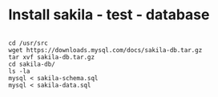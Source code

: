 # Install sakila - test - database 

```

cd /usr/src
wget https://downloads.mysql.com/docs/sakila-db.tar.gz
tar xvf sakila-db.tar.gz
cd sakila-db/
ls -la
mysql < sakila-schema.sql 
mysql < sakila-data.sql 

```
